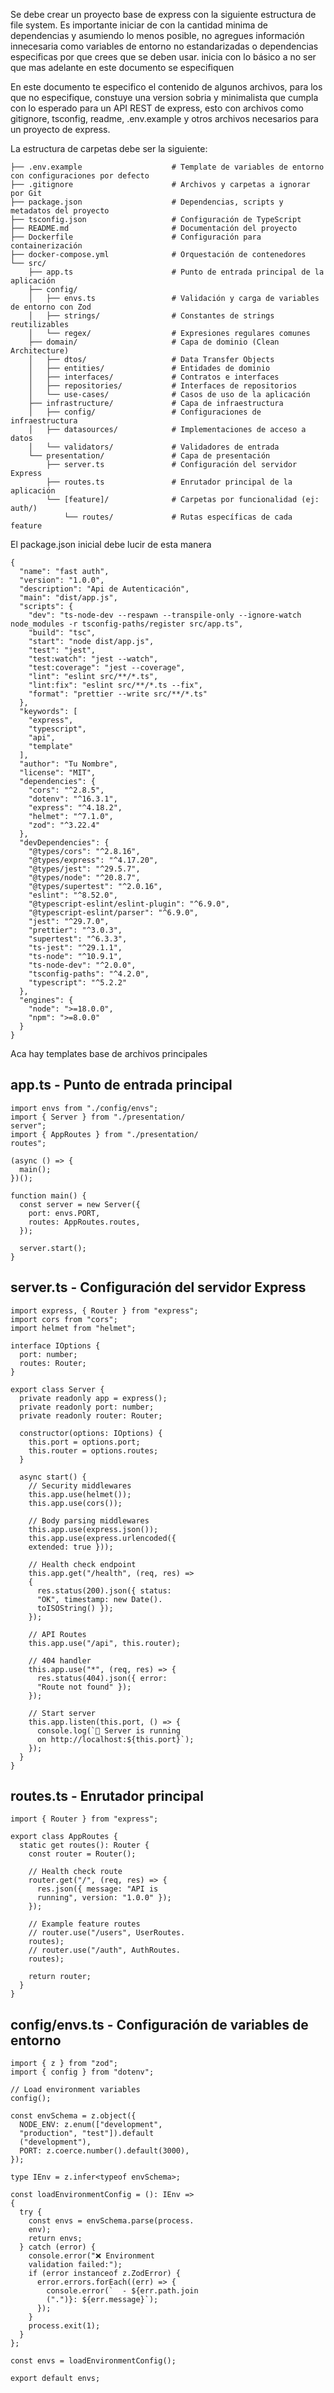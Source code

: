 Se debe crear un proyecto base de express con la siguiente estructura de file system.
Es importante iniciar de con la cantidad minima de dependencias y asumiendo lo menos posible, no agregues información innecesaria como variables de entorno no estandarizadas o dependencias especificas por que crees que se deben usar. inicia con lo básico a no ser que mas adelante en este documento se especifiquen

En este documento te especifico el contenido de algunos archivos, para los que no especifique, constuye una version sobria y minimalista que cumpla con lo esperado para un API REST de express, esto con archivos como gitignore, tsconfig, readme, .env.example y otros archivos necesarios para un proyecto de express.

La estructura de carpetas debe ser la siguiente:

```
├── .env.example                    # Template de variables de entorno con configuraciones por defecto
├── .gitignore                      # Archivos y carpetas a ignorar por Git
├── package.json                    # Dependencias, scripts y metadatos del proyecto
├── tsconfig.json                   # Configuración de TypeScript
├── README.md                       # Documentación del proyecto
├── Dockerfile                      # Configuración para containerización
├── docker-compose.yml              # Orquestación de contenedores
└── src/
    ├── app.ts                      # Punto de entrada principal de la aplicación
    ├── config/
    │   ├── envs.ts                 # Validación y carga de variables de entorno con Zod
    │   ├── strings/                # Constantes de strings reutilizables
    │   └── regex/                  # Expresiones regulares comunes
    ├── domain/                     # Capa de dominio (Clean Architecture)
    │   ├── dtos/                   # Data Transfer Objects
    │   ├── entities/               # Entidades de dominio
    │   ├── interfaces/             # Contratos e interfaces
    │   ├── repositories/           # Interfaces de repositorios
    │   └── use-cases/              # Casos de uso de la aplicación
    ├── infrastructure/             # Capa de infraestructura
    │   ├── config/                 # Configuraciones de infraestructura
    │   ├── datasources/            # Implementaciones de acceso a datos
    │   └── validators/             # Validadores de entrada
    └── presentation/               # Capa de presentación
        ├── server.ts               # Configuración del servidor Express
        ├── routes.ts               # Enrutador principal de la aplicación
        └── [feature]/              # Carpetas por funcionalidad (ej: auth/)
            └── routes/             # Rutas específicas de cada feature
```

El package.json inicial debe lucir de esta manera

```
{
  "name": "fast auth",
  "version": "1.0.0",
  "description": "Api de Autenticación",
  "main": "dist/app.js",
  "scripts": {
    "dev": "ts-node-dev --respawn --transpile-only --ignore-watch node_modules -r tsconfig-paths/register src/app.ts",
    "build": "tsc",
    "start": "node dist/app.js",
    "test": "jest",
    "test:watch": "jest --watch",
    "test:coverage": "jest --coverage",
    "lint": "eslint src/**/*.ts",
    "lint:fix": "eslint src/**/*.ts --fix",
    "format": "prettier --write src/**/*.ts"
  },
  "keywords": [
    "express",
    "typescript",
    "api",
    "template"
  ],
  "author": "Tu Nombre",
  "license": "MIT",
  "dependencies": {
    "cors": "^2.8.5",
    "dotenv": "^16.3.1",
    "express": "^4.18.2",
    "helmet": "^7.1.0",
    "zod": "^3.22.4"
  },
  "devDependencies": {
    "@types/cors": "^2.8.16",
    "@types/express": "^4.17.20",
    "@types/jest": "^29.5.7",
    "@types/node": "^20.8.7",
    "@types/supertest": "^2.0.16",
    "eslint": "^8.52.0",
    "@typescript-eslint/eslint-plugin": "^6.9.0",
    "@typescript-eslint/parser": "^6.9.0",
    "jest": "^29.7.0",
    "prettier": "^3.0.3",
    "supertest": "^6.3.3",
    "ts-jest": "^29.1.1",
    "ts-node": "^10.9.1",
    "ts-node-dev": "^2.0.0",
    "tsconfig-paths": "^4.2.0",
    "typescript": "^5.2.2"
  },
  "engines": {
    "node": ">=18.0.0",
    "npm": ">=8.0.0"
  }
}
```

Aca hay templates base de archivos principales

## app.ts - Punto de entrada principal

```
import envs from "./config/envs";
import { Server } from "./presentation/
server";
import { AppRoutes } from "./presentation/
routes";

(async () => {
  main();
})();

function main() {
  const server = new Server({
    port: envs.PORT,
    routes: AppRoutes.routes,
  });

  server.start();
}
```

## server.ts - Configuración del servidor Express

```
import express, { Router } from "express";
import cors from "cors";
import helmet from "helmet";

interface IOptions {
  port: number;
  routes: Router;
}

export class Server {
  private readonly app = express();
  private readonly port: number;
  private readonly router: Router;

  constructor(options: IOptions) {
    this.port = options.port;
    this.router = options.routes;
  }

  async start() {
    // Security middlewares
    this.app.use(helmet());
    this.app.use(cors());

    // Body parsing middlewares
    this.app.use(express.json());
    this.app.use(express.urlencoded({ 
    extended: true }));

    // Health check endpoint
    this.app.get("/health", (req, res) => 
    {
      res.status(200).json({ status: 
      "OK", timestamp: new Date().
      toISOString() });
    });

    // API Routes
    this.app.use("/api", this.router);

    // 404 handler
    this.app.use("*", (req, res) => {
      res.status(404).json({ error: 
      "Route not found" });
    });

    // Start server
    this.app.listen(this.port, () => {
      console.log(`🚀 Server is running 
      on http://localhost:${this.port}`);
    });
  }
}
```

## routes.ts - Enrutador principal

```
import { Router } from "express";

export class AppRoutes {
  static get routes(): Router {
    const router = Router();

    // Health check route
    router.get("/", (req, res) => {
      res.json({ message: "API is 
      running", version: "1.0.0" });
    });

    // Example feature routes
    // router.use("/users", UserRoutes.
    routes);
    // router.use("/auth", AuthRoutes.
    routes);

    return router;
  }
}
```

## config/envs.ts - Configuración de variables de entorno

```
import { z } from "zod";
import { config } from "dotenv";

// Load environment variables
config();

const envSchema = z.object({
  NODE_ENV: z.enum(["development", 
  "production", "test"]).default
  ("development"),
  PORT: z.coerce.number().default(3000),
});

type IEnv = z.infer<typeof envSchema>;

const loadEnvironmentConfig = (): IEnv => 
{
  try {
    const envs = envSchema.parse(process.
    env);
    return envs;
  } catch (error) {
    console.error("❌ Environment 
    validation failed:");
    if (error instanceof z.ZodError) {
      error.errors.forEach((err) => {
        console.error(`  - ${err.path.join
        (".")}: ${err.message}`);
      });
    }
    process.exit(1);
  }
};

const envs = loadEnvironmentConfig();

export default envs;
```
